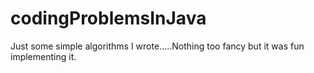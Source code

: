 # codingProblemsInJava
Just some simple algorithms I wrote.....Nothing too fancy but it was fun implementing it.
